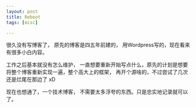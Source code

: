 ```yaml
---
layout: post
title: Reboot
tags: [misc]

---
```


很久没有写博客了， 原先的博客是四五年前建的， 用Wordpress写的，现在看来有很多小白内容。

工作之后基本就没有怎么维护， 一直想要重新开始写点什么，原先的计划是想要将整个博客重新实现一遍，整个高大上的框架，
再开个源啥的，不过尝试了几次还是烂尾在那边了 xD

现在也想通了，一个技术博客， 不需要太多浮夸的东西。只是忠实地记录就可以了。

